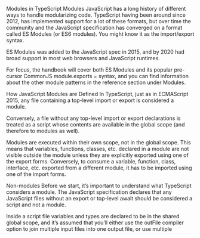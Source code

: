 Modules in TypeScript
Modules
JavaScript has a long history of different ways to handle modularizing code. TypeScript having been around since 2012, has implemented support for a lot of these formats, but over time the community and the JavaScript specification has converged on a format called ES Modules (or ES6 modules). You might know it as the import/export syntax.

ES Modules was added to the JavaScript spec in 2015, and by 2020 had broad support in most web browsers and JavaScript runtimes.

For focus, the handbook will cover both ES Modules and its popular pre-cursor CommonJS module.exports = syntax, and you can find information about the other module patterns in the reference section under Modules.

How JavaScript Modules are Defined
In TypeScript, just as in ECMAScript 2015, any file containing a top-level import or export is considered a module.

Conversely, a file without any top-level import or export declarations is treated as a script whose contents are available in the global scope (and therefore to modules as well).

Modules are executed within their own scope, not in the global scope. This means that variables, functions, classes, etc. declared in a module are not visible outside the module unless they are explicitly exported using one of the export forms. Conversely, to consume a variable, function, class, interface, etc. exported from a different module, it has to be imported using one of the import forms.

Non-modules
Before we start, it’s important to understand what TypeScript considers a module. The JavaScript specification declares that any JavaScript files without an export or top-level await should be considered a script and not a module.

Inside a script file variables and types are declared to be in the shared global scope, and it’s assumed that you’ll either use the outFile compiler option to join multiple input files into one output file, or use multiple <script> tags in your HTML to load these files (in the correct order!).

If you have a file that doesn’t currently have any imports or exports, but you want to be treated as a module, add the line:

export {};
Try
which will change the file to be a module exporting nothing. This syntax works regardless of your module target.

Modules in TypeScript
Additional Reading:
Impatient JS (Modules)
MDN: JavaScript Modules
There are three main things to consider when writing module-based code in TypeScript:

Syntax: What syntax do I want to use to import and export things?
Module Resolution: What is the relationship between module names (or paths) and files on disk?
Module Output Target: What should my emitted JavaScript module look like?
ES Module Syntax
A file can declare a main export via export default:

// @filename: hello.ts
export default function helloWorld() {
  console.log("Hello, world!");
}
Try
This is then imported via:

import helloWorld from "./hello.js";
helloWorld();
Try
In addition to the default export, you can have more than one export of variables and functions via the export by omitting default:

// @filename: maths.ts
export var pi = 3.14;
export let squareTwo = 1.41;
export const phi = 1.61;
 
export class RandomNumberGenerator {}
 
export function absolute(num: number) {
  if (num < 0) return num * -1;
  return num;
}
Try
These can be used in another file via the import syntax:

import { pi, phi, absolute } from "./maths.js";
 
console.log(pi);
const absPhi = absolute(phi);
        
const absPhi: number
Try
Additional Import Syntax
An import can be renamed using a format like import {old as new}:

import { pi as π } from "./maths.js";
 
console.log(π);
           
(alias) var π: number
import π
Try
You can mix and match the above syntax into a single import:

// @filename: maths.ts
export const pi = 3.14;
export default class RandomNumberGenerator {}
 
// @filename: app.ts
import RandomNumberGenerator, { pi as π } from "./maths.js";
 
RandomNumberGenerator;
         
(alias) class RandomNumberGenerator
import RandomNumberGenerator
 
console.log(π);
           
(alias) const π: 3.14
import π
Try
You can take all of the exported objects and put them into a single namespace using * as name:

// @filename: app.ts
import * as math from "./maths.js";
 
console.log(math.pi);
const positivePhi = math.absolute(math.phi);
          
const positivePhi: number
Try
You can import a file and not include any variables into your current module via import "./file":

// @filename: app.ts
import "./maths.js";
 
console.log("3.14");
Try
In this case, the import does nothing. However, all of the code in maths.ts was evaluated, which could trigger side-effects which affect other objects.

TypeScript Specific ES Module Syntax
Types can be exported and imported using the same syntax as JavaScript values:

// @filename: animal.ts
export type Cat = { breed: string; yearOfBirth: number };
 
export interface Dog {
  breeds: string[];
  yearOfBirth: number;
}
 
// @filename: app.ts
import { Cat, Dog } from "./animal.js";
type Animals = Cat | Dog;
Try
TypeScript has extended the import syntax with two concepts for declaring an import of a type:

import type
Which is an import statement which can only import types:

// @filename: animal.ts
export type Cat = { breed: string; yearOfBirth: number };
'createCatName' cannot be used as a value because it was imported using 'import type'.
export type Dog = { breeds: string[]; yearOfBirth: number };
export const createCatName = () => "fluffy";
 
// @filename: valid.ts
import type { Cat, Dog } from "./animal.js";
export type Animals = Cat | Dog;
 
// @filename: app.ts
import type { createCatName } from "./animal.js";
const name = createCatName();
Try
Inline type imports
TypeScript 4.5 also allows for individual imports to be prefixed with type to indicate that the imported reference is a type:

// @filename: app.ts
import { createCatName, type Cat, type Dog } from "./animal.js";
 
export type Animals = Cat | Dog;
const name = createCatName();
Try
Together these allow a non-TypeScript transpiler like Babel, swc or esbuild to know what imports can be safely removed.

ES Module Syntax with CommonJS Behavior
TypeScript has ES Module syntax which directly correlates to a CommonJS and AMD require. Imports using ES Module are for most cases the same as the require from those environments, but this syntax ensures you have a 1 to 1 match in your TypeScript file with the CommonJS output:

import fs = require("fs");
const code = fs.readFileSync("hello.ts", "utf8");
Try
You can learn more about this syntax in the modules reference page.

CommonJS Syntax
CommonJS is the format which most modules on npm are delivered in. Even if you are writing using the ES Modules syntax above, having a brief understanding of how CommonJS syntax works will help you debug easier.

Exporting
Identifiers are exported via setting the exports property on a global called module.

function absolute(num: number) {
  if (num < 0) return num * -1;
  return num;
}
 
module.exports = {
  pi: 3.14,
  squareTwo: 1.41,
  phi: 1.61,
  absolute,
};
Try
Then these files can be imported via a require statement:

const maths = require("maths");
maths.pi;
      
any
Try
Or you can simplify a bit using the destructuring feature in JavaScript:

const { squareTwo } = require("maths");
squareTwo;
   
const squareTwo: any
Try
CommonJS and ES Modules interop
There is a mis-match in features between CommonJS and ES Modules regarding the distinction between a default import and a module namespace object import. TypeScript has a compiler flag to reduce the friction between the two different sets of constraints with esModuleInterop.

TypeScript’s Module Resolution Options
Module resolution is the process of taking a string from the import or require statement, and determining what file that string refers to.

TypeScript includes two resolution strategies: Classic and Node. Classic, the default when the compiler option module is not commonjs, is included for backwards compatibility. The Node strategy replicates how Node.js works in CommonJS mode, with additional checks for .ts and .d.ts.

There are many TSConfig flags which influence the module strategy within TypeScript: moduleResolution, baseUrl, paths, rootDirs.

For the full details on how these strategies work, you can consult the Module Resolution.

TypeScript’s Module Output Options
There are two options which affect the emitted JavaScript output:

target which determines which JS features are downleveled (converted to run in older JavaScript runtimes) and which are left intact
module which determines what code is used for modules to interact with each other
Which target you use is determined by the features available in the JavaScript runtime you expect to run the TypeScript code in. That could be: the oldest web browser you support, the lowest version of Node.js you expect to run on or could come from unique constraints from your runtime - like Electron for example.

All communication between modules happens via a module loader, the compiler option module determines which one is used. At runtime the module loader is responsible for locating and executing all dependencies of a module before executing it.

For example, here is a TypeScript file using ES Modules syntax, showcasing a few different options for module:

import { valueOfPi } from "./constants.js";
 
export const twoPi = valueOfPi * 2;
Try
ES2020
import { valueOfPi } from "./constants.js";
export const twoPi = valueOfPi * 2;
 
Try
CommonJS
"use strict";
Object.defineProperty(exports, "__esModule", { value: true });
exports.twoPi = void 0;
const constants_js_1 = require("./constants.js");
exports.twoPi = constants_js_1.valueOfPi * 2;
 
Try
UMD
(function (factory) {
    if (typeof module === "object" && typeof module.exports === "object") {
        var v = factory(require, exports);
        if (v !== undefined) module.exports = v;
    }
    else if (typeof define === "function" && define.amd) {
        define(["require", "exports", "./constants.js"], factory);
    }
})(function (require, exports) {
    "use strict";
    Object.defineProperty(exports, "__esModule", { value: true });
    exports.twoPi = void 0;
    const constants_js_1 = require("./constants.js");
    exports.twoPi = constants_js_1.valueOfPi * 2;
});
 
ECMAScript Modules in Node.js
For the last few years, Node.js has been working to support running ECMAScript modules (ESM). This has been a very difficult feature to support, since the foundation of the Node.js ecosystem is built on a different module system called CommonJS (CJS).

Interoperating between the two module systems brings large challenges, with many new features to juggle; however, support for ESM in Node.js is now implemented in Node.js, and the dust has begun to settle.

That’s why TypeScript brings two new module and moduleResolution settings: node16 and nodenext.

{
    "compilerOptions": {
        "module": "nodenext",
    }
}
These new modes bring a few high-level features which we’ll explore here.

type
in
package.json
and New Extensions
Node.js supports a new setting in package.json called type. "type" can be set to either "module" or "commonjs".

{
    "name": "my-package",
    "type": "module",
    "//": "...",
    "dependencies": {
    }
}
This setting controls whether .js and .d.ts files are interpreted as ES modules or CommonJS modules, and defaults to CommonJS when not set. When a file is considered an ES module, a few different rules come into play compared to CommonJS:

import/export statements and top-level await can be used
relative import paths need full extensions (e.g we have to write import "./foo.js" instead of import "./foo")
imports might resolve differently from dependencies in node_modules
certain global-like values like require() and __dirname cannot be used directly
CommonJS modules get imported under certain special rules
We’ll come back to some of these.

To overlay the way TypeScript works in this system, .ts and .tsx files now work the same way. When TypeScript finds a .ts, .tsx, .js, or .jsx file, it will walk up looking for a package.json to see whether that file is an ES module, and use that to determine:

how to find other modules which that file imports
and how to transform that file if producing outputs
When a .ts file is compiled as an ES module, ECMAScript import/export syntax is left alone in the .js output; when it’s compiled as a CommonJS module, it will produce the same output you get today under module: commonjs.

This also means paths resolve differently between .ts files that are ES modules and ones that are CJS modules. For example, let’s say you have the following code today:

// ./foo.ts
export function helper() {
    // ...
}
// ./bar.ts
import { helper } from "./foo"; // only works in CJS
helper();
This code works in CommonJS modules, but will fail in ES modules because relative import paths need to use extensions. As a result, it will have to be rewritten to use the extension of the output of foo.ts - so bar.ts will instead have to import from ./foo.js.

// ./bar.ts
import { helper } from "./foo.js"; // works in ESM & CJS
helper();
This might feel a bit cumbersome at first, but TypeScript tooling like auto-imports and path completion will typically just do this for you.

One other thing to mention is the fact that this applies to .d.ts files too. When TypeScript finds a .d.ts file in package, whether it is treated as an ESM or CommonJS file is based on the containing package.

New File Extensions
The type field in package.json is nice because it allows us to continue using the .ts and .js file extensions which can be convenient; however, you will occasionally need to write a file that differs from what type specifies. You might also just prefer to always be explicit.

Node.js supports two extensions to help with this: .mjs and .cjs. .mjs files are always ES modules, and .cjs files are always CommonJS modules, and there’s no way to override these.

In turn, TypeScript supports two new source file extensions: .mts and .cts. When TypeScript emits these to JavaScript files, it will emit them to .mjs and .cjs respectively.

Furthermore, TypeScript also supports two new declaration file extensions: .d.mts and .d.cts. When TypeScript generates declaration files for .mts and .cts, their corresponding extensions will be .d.mts and .d.cts.

Using these extensions is entirely optional, but will often be useful even if you choose not to use them as part of your primary workflow.

CommonJS Interop
Node.js allows ES modules to import CommonJS modules as if they were ES modules with a default export.

// @filename: helper.cts
export function helper() {
    console.log("hello world!");
}
 
// @filename: index.mts
import foo from "./helper.cjs";
 
// prints "hello world!"
foo.helper();
Try
In some cases, Node.js also synthesizes named exports from CommonJS modules, which can be more convenient. In these cases, ES modules can use a “namespace-style” import (i.e. import * as foo from "..."), or named imports (i.e. import { helper } from "...").

// @filename: helper.cts
export function helper() {
    console.log("hello world!");
}
 
// @filename: index.mts
import { helper } from "./helper.cjs";
 
// prints "hello world!"
helper();
Try
There isn’t always a way for TypeScript to know whether these named imports will be synthesized, but TypeScript will err on being permissive and use some heuristics when importing from a file that is definitely a CommonJS module.

One TypeScript-specific note about interop is the following syntax:

import foo = require("foo");
In a CommonJS module, this just boils down to a require() call, and in an ES module, this imports createRequire to achieve the same thing. This will make code less portable on runtimes like the browser (which don’t support require()), but will often be useful for interoperability. In turn, you can write the above example using this syntax as follows:

// @filename: helper.cts
export function helper() {
    console.log("hello world!");
}
 
// @filename: index.mts
import foo = require("./foo.cjs");
 
foo.helper()
Try
Finally, it’s worth noting that the only way to import ESM files from a CJS module is using dynamic import() calls. This can present challenges, but is the behavior in Node.js today.

You can read more about ESM/CommonJS interop in Node.js here.

package.json
Exports, Imports, and Self-Referencing
Node.js supports a new field for defining entry points in package.json called "exports". This field is a more powerful alternative to defining "main" in package.json, and can control what parts of your package are exposed to consumers.

Here’s an package.json that supports separate entry-points for CommonJS and ESM:

// package.json
{
    "name": "my-package",
    "type": "module",
    "exports": {
        ".": {
            // Entry-point for `import "my-package"` in ESM
            "import": "./esm/index.js",
            // Entry-point for `require("my-package") in CJS
            "require": "./commonjs/index.cjs",
        },
    },
    // CJS fall-back for older versions of Node.js
    "main": "./commonjs/index.cjs",
}
There’s a lot to this feature, which you can read more about on the Node.js documentation. Here we’ll try to focus on how TypeScript supports it.

With TypeScript’s original Node support, it would look for a "main" field, and then look for declaration files that corresponded to that entry. For example, if "main" pointed to ./lib/index.js, TypeScript would look for a file called ./lib/index.d.ts. A package author could override this by specifying a separate field called "types" (e.g. "types": "./types/index.d.ts").

The new support works similarly with import conditions. By default, TypeScript overlays the same rules with import conditions - if you write an import from an ES module, it will look up the import field, and from a CommonJS module, it will look at the require field. If it finds them, it will look for a colocated declaration file. If you need to point to a different location for your type declarations, you can add a "types" import condition.

// package.json
{
    "name": "my-package",
    "type": "module",
    "exports": {
        ".": {
            // Entry-point for `import "my-package"` in ESM
            "import": {
                // Where TypeScript will look.
                "types": "./types/esm/index.d.ts",
                // Where Node.js will look.
                "default": "./esm/index.js"
            },
            // Entry-point for `require("my-package") in CJS
            "require": {
                // Where TypeScript will look.
                "types": "./types/commonjs/index.d.cts",
                // Where Node.js will look.
                "default": "./commonjs/index.cjs"
            },
        }
    },
    // Fall-back for older versions of TypeScript
    "types": "./types/index.d.ts",
    // CJS fall-back for older versions of Node.js
    "main": "./commonjs/index.cjs"
}
The "types" condition should always come first in "exports".

It’s important to note that the CommonJS entrypoint and the ES module entrypoint each needs its own declaration file, even if the contents are the same between them. Every declaration file is interpreted either as a CommonJS module or as an ES module, based on its file extension and the "type" field of the package.json, and this detected module kind must match the module kind that Node will detect for the corresponding JavaScript file for type checking to be correct. Attempting to use a single .d.ts file to type both an ES module entrypoint and a CommonJS entrypoint will cause TypeScript to think only one of those entrypoints exists, causing compiler errors for users of the package.

TypeScript also supports the "imports" field of package.json in a similar manner (looking for declaration files alongside corresponding files), and supports packages self-referencing themselves. These features are generally not as involved, but are supported.